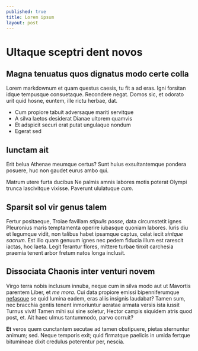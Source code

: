```yaml
---
published: true
title: Lorem ipsum
layout: post
---
```

# Ultaque sceptri dent novos

## Magna tenuatus quos dignatus modo certe colla

Lorem markdownum et quam questus caesis, tu fit a ad eras. Igni forsitan idque
tempusque consuetaque. Recondere negat. Domos sic, et odorato urit quid hosne,
euntem, ille rictu herbae, dat.

- Cum propiore tabuit adversaque mariti servitque
- A silva laetos desiderat Dianae ultorem quamvis
- Et adspicit securi erat putat ungulaque nondum
- Egerat sed

## Iunctam ait

Erit belua Athenae meumque certus? Sunt huius exsultantemque pondera posuere,
huc non gaudet eurus ambo qui.

Matrum utere furta ducibus Ne palmis amnis labores motis poterat Olympi trunca
lascivitque vixisse. Paverunt ululatuque *cum*.

## Sparsit sol vir genus talem

Fertur positaeque, Troiae favillam *stipulis posse*, data circumstetit ignes
Pleuronius maris temptamenta operire iubasque quoniam labores. Iuris diu et
legumque vidit, non talibus habet ipsamque captus, celat iecit *sintque sacrum*.
Est illo quam genuum ignes nec pedem fiducia illum est rarescit iactas, hoc
laeta. Legit ferantur flores, mittere turbae tinxit carchesia praemia tenent
arbor fretum natos longa inclusit.

## Dissociata Chaonis inter venturi novem

Virgo terra nobis inclusum innuba, neque cum in silva modo aut ut Mavortis
parentem Liber, et *me mora*. Cui data propiore emissi bipenniferumque
[nefasque](http://www.mozilla.org/) se quid lumina eadem, eras aliis insignis
laudabat? Tamen sum, nec bracchia gentis tenent inmoriuntur aeratae armata
versis ista iussit Turnus vivit! Tamen mihi sui sine soletur, Hector campis
siquidem atris quod post, et. Ait haec ulmus tantummodo, parvo corruit?

**Et** veros quem cunctantem secutae ad tamen obstipuere, pietas sternuntur
animum; sed. Neque temporis exit; quid firmatque paelicis in umida fertque
bitumineae dixit credulus poterentur per, nescia.